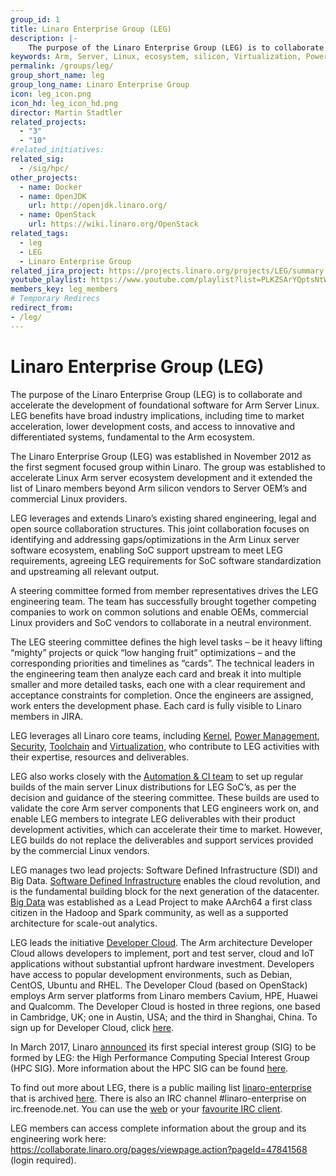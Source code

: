 ```yaml
---
group_id: 1
title: Linaro Enterprise Group (LEG)
description: |-
    The purpose of the Linaro Enterprise Group (LEG) is to collaborate and accelerate the development of foundational software for Arm Server Linux.
keywords: Arm, Server, Linux, ecosystem, silicon, Virtualization, Power Management, Security, Toolchain, Big Data, Software Defined Infrastructure
permalink: /groups/leg/
group_short_name: leg
group_long_name: Linaro Enterprise Group
icon: leg_icon.png
icon_hd: leg_icon_hd.png
director: Martin Stadtler
related_projects:
  - "3"
  - "10"
#related_initiatives:
related_sig:
  - /sig/hpc/
other_projects:
  - name: Docker
  - name: OpenJDK
    url: http://openjdk.linaro.org/
  - name: OpenStack
    url: https://wiki.linaro.org/OpenStack
related_tags:
  - leg
  - LEG
  - Linaro Enterprise Group
related_jira_project: https://projects.linaro.org/projects/LEG/summary
youtube_playlist: https://www.youtube.com/playlist?list=PLKZSArYQptsNtWUBuB2DcSEADXqJm6r12
members_key: leg_members
# Temporary Redirecs
redirect_from:
- /leg/
---
```

# Linaro Enterprise Group (LEG)

The purpose of the Linaro Enterprise Group (LEG) is to collaborate and accelerate the development of foundational software for Arm Server Linux. LEG benefits have broad industry implications, including time to market acceleration, lower development costs, and access to innovative and differentiated systems, fundamental to the Arm ecosystem.

The Linaro Enterprise Group (LEG) was established in November 2012 as the first segment focused group within Linaro. The group was established to accelerate Linux Arm server ecosystem development and it extended the list of Linaro members beyond Arm silicon vendors to Server OEM’s and commercial Linux providers.

LEG leverages and extends Linaro’s existing shared engineering, legal and open source collaboration structures. This joint collaboration focuses on identifying and addressing gaps/optimizations in the Arm Linux server software ecosystem, enabling SoC support upstream to meet LEG requirements, agreeing LEG requirements for SoC software standardization and upstreaming all relevant output.

A steering committee formed from member representatives drives the LEG engineering team. The team has successfully brought together competing companies to work on common solutions and enable OEMs, commercial Linux providers and SoC vendors to collaborate in a neutral environment.

The LEG steering committee defines the high level tasks – be it heavy lifting “mighty” projects or quick “low hanging fruit” optimizations – and the corresponding priorities and timelines as “cards”. The technical leaders in the engineering team then analyze each card and break it into multiple smaller and more detailed tasks, each one with a clear requirement and acceptance constraints for completion. Once the engineers are assigned, work enters the development phase. Each card is fully visible to Linaro members in JIRA.

LEG leverages all Linaro core teams, including [Kernel](/core/kernel/), [Power Management](/core/arm-power/), [Security](/core/security/), [Toolchain](/core/toolchain/) and [Virtualization](/core/virtualization/), who contribute to LEG activities with their expertise, resources and deliverables.

LEG also works closely with the [Automation & CI team](/core/ctt/) to set up regular builds of the main server Linux distributions for LEG SoC’s, as per the decision and guidance of the steering committee. These builds are used to validate the core Arm server components that LEG engineers work on, and enable LEG members to integrate LEG deliverables with their product development activities, which can accelerate their time to market. However, LEG builds do not replace the deliverables and support services provided by the commercial Linux vendors.

LEG manages two lead projects: Software Defined Infrastructure (SDI) and Big Data. [Software Defined Infrastructure](/projects/sdi/) enables the cloud revolution, and is the fundamental building block for the next generation of the datacenter. [Big Data](/projects/bigdata/) was established as a Lead Project to make AArch64 a first class citizen in the Hadoop and Spark community, as well as a supported architecture for scale-out analytics.

LEG leads the initiative [Developer Cloud](https://www.linaro.cloud/). The Arm architecture Developer Cloud allows developers to implement, port and test server, cloud and IoT applications without substantial upfront hardware investment. Developers have access to popular development environments, such as Debian, CentOS, Ubuntu and RHEL. The Developer Cloud (based on OpenStack) employs Arm server platforms from Linaro members Cavium, HPE, Huawei and Qualcomm. The Developer Cloud is hosted in three regions, one based in Cambridge, UK; one in Austin, USA; and the third in Shanghai, China. To sign up for Developer Cloud, click [here](https://register.linaro.cloud/).

In March 2017, Linaro [announced](/news/linaro-announces-fujitsus-collaboration-accelerate-high-performance-computing-arm/) its first special interest group (SIG) to be formed by LEG: the High Performance Computing Special Interest Group (HPC SIG). More information about the HPC SIG can be found [here](/sig/hpc/).

To find out more about LEG, there is a public mailing list [linaro-enterprise](http://lists.linaro.org/mailman/listinfo/linaro-enterprise) that is archived [here](http://lists.linaro.org/pipermail/linaro-enterprise/). There is also an IRC channel #linaro-enterprise on irc.freenode.net. You can use the [web](http://webchat.freenode.net/) or your [favourite IRC client](https://wiki.linaro.org/GettingInvolved/IRC).

LEG members can access complete information about the group and its engineering work here: https://collaborate.linaro.org/pages/viewpage.action?pageId=47841568 (login required).
